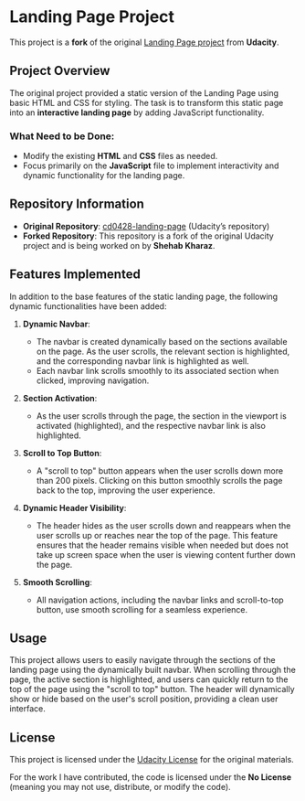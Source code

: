# Landing Page Project

This project is a **fork** of the original [Landing Page project](https://github.com/udacity/cd0428-landing-page.git) from **Udacity**.

## Project Overview

The original project provided a static version of the Landing Page using basic HTML and CSS for styling. The task is to transform this static page into an **interactive landing page** by adding JavaScript functionality.

### What Need to be Done:
- Modify the existing **HTML** and **CSS** files as needed.
- Focus primarily on the **JavaScript** file to implement interactivity and dynamic functionality for the landing page.

## Repository Information
- **Original Repository**: [cd0428-landing-page](https://github.com/udacity/cd0428-landing-page.git) (Udacity’s repository)
- **Forked Repository**: This repository is a fork of the original Udacity project and is being worked on by **Shehab Kharaz**.

## Features Implemented

In addition to the base features of the static landing page, the following dynamic functionalities have been added:

1. **Dynamic Navbar**:
   - The navbar is created dynamically based on the sections available on the page. As the user scrolls, the relevant section is highlighted, and the corresponding navbar link is highlighted as well.
   - Each navbar link scrolls smoothly to its associated section when clicked, improving navigation.

2. **Section Activation**:
   - As the user scrolls through the page, the section in the viewport is activated (highlighted), and the respective navbar link is also highlighted.
   
3. **Scroll to Top Button**:
   - A "scroll to top" button appears when the user scrolls down more than 200 pixels. Clicking on this button smoothly scrolls the page back to the top, improving the user experience.

4. **Dynamic Header Visibility**:
   - The header hides as the user scrolls down and reappears when the user scrolls up or reaches near the top of the page. This feature ensures that the header remains visible when needed but does not take up screen space when the user is viewing content further down the page.

5. **Smooth Scrolling**:
   - All navigation actions, including the navbar links and scroll-to-top button, use smooth scrolling for a seamless experience. 

## Usage
  This project allows users to easily navigate through the sections of the landing page using the dynamically built navbar. When scrolling through the page, the active section is highlighted, and users can quickly return to the top of the page using the "scroll to top" button. The header will dynamically show or hide based on the user's scroll position, providing a clean user interface.

  ## License

This project is licensed under the [Udacity License](https://www.udacity.com/legal) for the original materials.

For the work I have contributed, the code is licensed under the **No License** (meaning you may not use, distribute, or modify the code).
